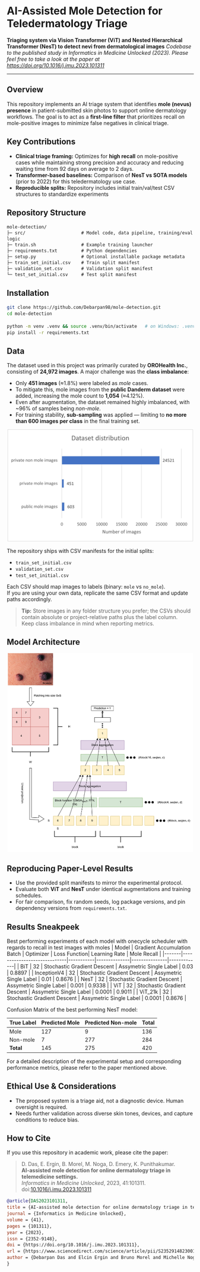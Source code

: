 # AI-Assisted Mole Detection for Teledermatology Triage
**Triaging system via Vision Transformer (ViT) and Nested Hierarchical Transformer (NesT) to detect nevi from dermatological images**
*Codebase to the published study in Informatics in Medicine Unlocked (2023). Please feel free to take a look at the paper at https://doi.org/10.1016/j.imu.2023.101311*

---

## Overview

This repository implements an AI triage system that identifies **mole (nevus) presence** in patient-submitted skin photos to support online dermatology workflows. The goal is to act as a **first-line filter** that prioritizes recall on mole-positive images to minimize false negatives in clinical triage.

## Key Contributions

- **Clinical triage framing:** Optimizes for **high recall** on mole-positive cases while maintaining strong precision and accuracy and reducing waiting time from 92 days on average to 2 days. 
- **Transformer-based baselines:** Comparison of **NesT vs SOTA models** (prior to 2022) for this teledermatology use case.  
- **Reproducible splits:** Repository includes initial train/val/test CSV structures to standardize experiments

## Repository Structure

```text
mole-detection/
├─ src/                     # Model code, data pipeline, training/eval logic
├─ train.sh                 # Example training launcher
├─ requirements.txt         # Python dependencies
├─ setup.py                 # Optional installable package metadata
├─ train_set_initial.csv    # Train split manifest
├─ validation_set.csv       # Validation split manifest
└─ test_set_initial.csv     # Test split manifest
```

## Installation

```bash
git clone https://github.com/Debarpan98/mole-detection.git
cd mole-detection

python -m venv .venv && source .venv/bin/activate   # on Windows: .venv\Scripts\activate
pip install -r requirements.txt
```

## Data
The dataset used in this project was primarily curated by **OROHealth Inc.**, consisting of **24,972 images**. A major challenge was the **class imbalance**:

- Only **451 images** (≈1.8%) were labeled as *mole* cases.  
- To mitigate this, mole images from the **public Danderm dataset** were added, increasing the mole count to **1,054** (≈4.12%).  
- Even after augmentation, the dataset remained highly imbalanced, with ~96% of samples being *non-mole*.  
- For training stability, **sub-sampling** was applied — limiting to **no more than 600 images per class** in the final training set.

<p align="center">
  <img src="illustrations/data_dist.jpg" alt="Class Distribution" width="500"/>
</p>

The repository ships with CSV manifests for the initial splits:

- `train_set_initial.csv`
- `validation_set.csv`
- `test_set_initial.csv`

Each CSV should map images to labels (binary: `mole` vs `no_mole`).  
If you are using your own data, replicate the same CSV format and update paths accordingly.

> **Tip:** Store images in any folder structure you prefer; the CSVs should contain absolute or project-relative paths plus the label column.  
> Keep class imbalance in mind when reporting metrics.

## Model Architecture
<p align="center">
  <img src="illustrations/NesT_arch.jpg" alt="NesT Model Architecture" width="500"/>
</p>


## Reproducing Paper-Level Results

- Use the provided split manifests to mirror the experimental protocol.  
- Evaluate both **ViT** and **NesT** under identical augmentations and training schedules.  
- For fair comparison, fix random seeds, log package versions, and pin dependency versions from `requirements.txt`.  

## Results Sneakpeek

Best performing experiments of each model with onecycle scheduler with regards to recall in test images with moles
| Model | Gradient Accumulation Batch | Optimizer | Loss Function| Learning Rate | Mole Recall |
|-------|-----------------------------|-----------|--------------|---------------|-------------|
| BiT | 32 | Stochastic Gradient Descent | Assymetric Single Label | 0.03 | 0.8897 |
| InceptionV4 | 32 | Stochastic Gradient Descent | Assymetric Single Label | 0.01 | 0.8676 |
| NesT |  32 | Stochastic Gradient Descent | Assymetric Single Label | 0.001 | 0.9338 |
| ViT | 32 | Stochastic Gradient Descent | Assymetric Single Label | 0.0001 | 0.9011 |
| ViT_21k | 32 | Stochastic Gradient Descent | Assymetric Single Label | 0.0001 | 0.8676 |

Confusion Matrix of the best performing NesT model:

| True Label | Predicted Mole | Predicted Non-mole | Total |
|------------|----------------|--------------------|-------|
| Mole       | 127            | 9                  | 136   |
| Non-mole   | 7              | 277                | 284   |
| **Total**  | 145            | 275                | 420   |

For a detailed description of the experimental setup and corresponding performance metrics, please refer to the paper mentioned above. 

## Ethical Use & Considerations

- The proposed system is a triage aid, not a diagnostic device. Human oversight is required.
- Needs further validation across diverse skin tones, devices, and capture conditions to reduce bias.

## How to Cite

If you use this repository in academic work, please cite the paper:

> D. Das, E. Ergin, B. Morel, M. Noga, D. Emery, K. Punithakumar.  
> **AI-assisted mole detection for online dermatology triage in telemedicine settings.**  
> *Informatics in Medicine Unlocked*, 2023, 41:101311.  
> doi:[10.1016/j.imu.2023.101311](https://doi.org/10.1016/j.imu.2023.101311)

```bibtex
@article{DAS2023101311,
title = {AI-assisted mole detection for online dermatology triage in telemedicine settings},
journal = {Informatics in Medicine Unlocked},
volume = {41},
pages = {101311},
year = {2023},
issn = {2352-9148},
doi = {https://doi.org/10.1016/j.imu.2023.101311},
url = {https://www.sciencedirect.com/science/article/pii/S2352914823001570},
author = {Debarpan Das and Elcin Ergin and Bruno Morel and Michelle Noga and Derek Emery and Kumaradevan Punithakumar},
}
```
